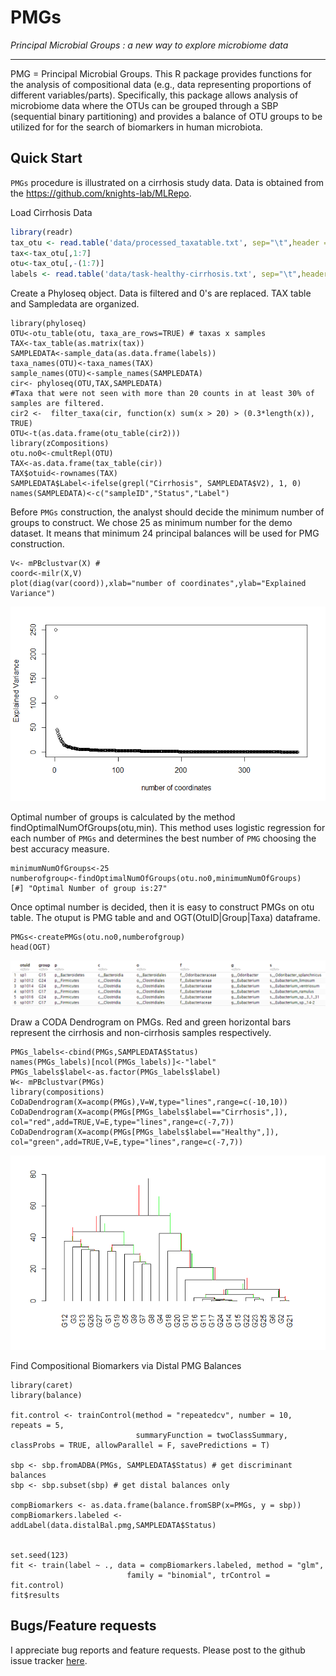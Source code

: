 # PMGs

*Principal Microbial Groups : a new way to explore microbiome data*

***
PMG = Principal Microbial Groups.
This R package provides functions for the analysis of compositional data (e.g., data representing proportions of different variables/parts). Specifically, this package allows analysis of microbiome data where the OTUs can be grouped through a SBP (sequential binary partitioning) and provides a balance of OTU groups to be utilized for for the search of biomarkers in human microbiota. 

## Quick Start ##

`PMGs` procedure is illustrated on a cirrhosis study data. Data is obtained from the https://github.com/knights-lab/MLRepo.

Load Cirrhosis Data
``` r
library(readr)
tax_otu <- read.table('data/processed_taxatable.txt', sep="\t",header = TRUE) 
tax<-tax_otu[,1:7]
otu<-tax_otu[,-(1:7)]
labels <- read.table('data/task-healthy-cirrhosis.txt', sep="\t",header = FALSE) 
```

Create a Phyloseq object. Data is filtered and 0's are replaced. TAX table and Sampledata are organized.

```{r}
library(phyloseq)
OTU<-otu_table(otu, taxa_are_rows=TRUE) # taxas x samples
TAX<-tax_table(as.matrix(tax))
SAMPLEDATA<-sample_data(as.data.frame(labels))
taxa_names(OTU)<-taxa_names(TAX)
sample_names(OTU)<-sample_names(SAMPLEDATA)
cir<- phyloseq(OTU,TAX,SAMPLEDATA)
#Taxa that were not seen with more than 20 counts in at least 30% of samples are filtered.
cir2 <-  filter_taxa(cir, function(x) sum(x > 20) > (0.3*length(x)), TRUE)
OTU<-t(as.data.frame(otu_table(cir2)))
library(zCompositions)
otu.no0<-cmultRepl(OTU)
TAX<-as.data.frame(tax_table(cir))
TAX$otuid<-rownames(TAX)
SAMPLEDATA$Label<-ifelse(grepl("Cirrhosis", SAMPLEDATA$V2), 1, 0)
names(SAMPLEDATA)<-c("sampleID","Status","Label")
```

Before `PMGs` construction, the analyst should decide the minimum number of groups to construct. 
We chose 25 as minimum number for the demo dataset. It means that minimum 24 principal balances will be used for PMG construction. 
```{r}
V<- mPBclustvar(X) #
coord<-milr(X,V)
plot(diag(var(coord)),xlab="number of coordinates",ylab="Explained Variance")
```
![](README-plot-1.png)

Optimal number of groups is calculated by the method findOptimalNumOfGroups(otu,min). This method uses logistic regression for each number of `PMGs` and determines the best number of `PMG` choosing the best accuracy measure.  
```{r}
minimumNumOfGroups<-25
numberofgroup<-findOptimalNumOfGroups(otu.no0,minimumNumOfGroups)
[#] "Optimal Number of group is:27"
```
Once optimal number is decided, then it is easy to construct PMGs on otu table.
The otuput is PMG table and and OGT(OtuID|Group|Taxa) dataframe.

```{r}
PMGs<-createPMGs(otu.no0,numberofgroup)  
head(OGT)
```
![](README-table-1.png)


Draw a CODA Dendrogram on PMGs. Red and green horizontal bars represent the cirrhosis and
non-cirrhosis samples respectively.

```{r}
PMGs_labels<-cbind(PMGs,SAMPLEDATA$Status)
names(PMGs_labels)[ncol(PMGs_labels)]<-"label"
PMGs_labels$label<-as.factor(PMGs_labels$label)
W<- mPBclustvar(PMGs)
library(compositions)
CoDaDendrogram(X=acomp(PMGs),V=W,type="lines",range=c(-10,10))
CoDaDendrogram(X=acomp(PMGs[PMGs_labels$label=="Cirrhosis",]), col="red",add=TRUE,V=E,type="lines",range=c(-7,7))
CoDaDendrogram(X=acomp(PMGs[PMGs_labels$label=="Healthy",]), col="green",add=TRUE,V=E,type="lines",range=c(-7,7))
```

![](README-plot-2.png)


Find Compositional Biomarkers via Distal PMG Balances

```{r}
library(caret)
library(balance)

fit.control <- trainControl(method = "repeatedcv", number = 10, repeats = 5,
                            summaryFunction = twoClassSummary, classProbs = TRUE, allowParallel = F, savePredictions = T)

sbp <- sbp.fromADBA(PMGs, SAMPLEDATA$Status) # get discriminant balances
sbp <- sbp.subset(sbp) # get distal balances only

compBiomarkers <- as.data.frame(balance.fromSBP(x=PMGs, y = sbp)) 
compBiomarkers.labeled <- addLabel(data.distalBal.pmg,SAMPLEDATA$Status)


set.seed(123)
fit <- train(label ~ ., data = compBiomarkers.labeled, method = "glm", 
                          family = "binomial", trControl = fit.control)
fit$results
```




## Bugs/Feature requests ##
I appreciate bug reports and feature requests. Please post to the github issue tracker [here](https://github.com/asliboyraz/pmgs/issues). 


